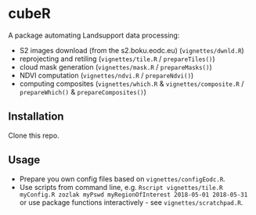 # cubeR

A package automating Landsupport data processing:

* S2 images download (from the s2.boku.eodc.eu) (`vignettes/dwnld.R`)
* reprojecting and retiling (`vignettes/tile.R` / `prepareTiles()`)
* cloud mask generation (`vignettes/mask.R` / `prepareMasks()`)
* NDVI computation (`vignettes/ndvi.R` / `prepareNdvi()`)
* computing composites (`vignettes/which.R` & `vignettes/composite.R` / `prepareWhich()` & `prepareComposites()`)

## Installation

Clone this repo.

## Usage

* Prepare you own config files based on `vignettes/configEodc.R`.
* Use scripts from command line, e.g. `Rscript vignettes/tile.R myConfig.R zozlak myPswd myRegionOfInterest 2018-05-01 2018-05-31` 
  or use package functions interactively - see `vignettes/scratchpad.R`.
